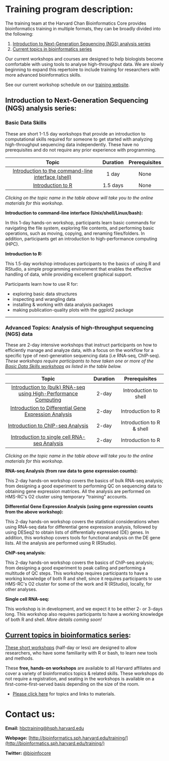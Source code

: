 # Training program description:

The training team at the Harvard Chan Bioinformatics Core provides bioinformatics training in multiple formats, they can be broadly divided into the following: 

1. [Introduction to Next-Generation Sequencing (NGS) analysis series](#introduction-to-next-generation-sequencing-ngs-analysis-series)
2. [Current topics in bioinformatics series](#current-topics-in-bioinformatics-series)

Our current workshops and courses are designed to help biologists become comfortable with using tools to analyse high-throughput data. We are slowly beginning to expand this repertoire to include training for researchers with more advanced bioinformatics skills. 

See our current workshop schedule on our [training website](http://bioinformatics.sph.harvard.edu/training#for-hsci-and-on-quad-hms-researchers).

## Introduction to Next-Generation Sequencing (NGS) analysis series:

### Basic Data Skills

These are short 1-1.5 day workshops that provide an introduction to computational skills required for someone to get started with analyzing high-throughput sequencing data independently. These have no prerequisites and do not require any prior experience with programming. 

| Topic |  Duration | Prerequisites 
| :----: | :----: | :----: |
| [Introduction to the command-line interface (shell)](https://hbctraining.github.io/Intro-to-Shell/) | 1 day | None |
| [Introduction to R](https://hbctraining.github.io/Intro-to-R/) | 1.5 days | None |

*Clicking on the topic name in the table above will take you to the online materials for this workshop.*

**Introduction to command-line interface (Unix/shell/Linux/bash):**

In this 1-day hands-on workshop, participants learn basic commands for navigating the file system, exploring file contents, and performing basic operations, such as moving, copying, and renaming files/folders. In addition, participants get an introduction to high-performance computing (HPC).

**Introduction to R:**

This 1.5-day workshop introduces participants to the basics of using R and RStudio, a simple programming environment that enables the effective handling of data, while providing excellent graphical support.

Participants learn how to use R for:
* exploring basic data structures
* inspecting and wrangling data
* installing & working with data analysis packages
* making publication-quality plots with the ggplot2 package

***

### Advanced Topics: Analysis of high-throughput sequencing (NGS) data

These are 2-day intensive workshops that instruct participants on how to efficiently manage and analyze data, with a focus
on the workflow for a specific type of next-generation sequencing data (i.e RNA-seq, ChIP-seq). *These workshops require participants to have taken one or more of the [Basic Data Skills workshops](#basic-data-skills) as listed in the table below.*

| Topic | Duration | Prerequisites |
| :----: | :----: | :----: |
| [Introduction to (bulk) RNA-seq using High-Performance Computing](https://hbctraining.github.io/Intro-to-rnaseq-hpc-salmon/) | 2-day | Introduction to shell |
| [Introduction to Differential Gene Expression Analysis](https://hbctraining.github.io/DGE_workshop/)  | 2-day | Introduction to R  |
| [Introduction to ChIP-seq Analysis](https://hbctraining.github.io/Intro-to-ChIPseq/) |  2-day | Introduction to R & shell |
| [Introduction to single cell RNA-seq Analysis](https://hbctraining.github.io/scRNA-seq/) | 2-day | Introduction to R |

*Clicking on the topic name in the table above will take you to the online materials for this workshop.*

**RNA-seq Analysis (from raw data to gene expression counts):**

This 2-day hands-on workshop covers the basics of bulk RNA-seq analysis; from designing a good experiment to performing QC on sequencing data to obtaining gene expression matrices. All the analysis are performed on HMS-RC's O2 cluster using temporary "training" accounts.

**Differential Gene Expression Analysis (using gene expression counts from the above workshop):**

This 2-day hands-on workshop covers the statistical considerations when using RNA-seq data for differential gene expression analysis, followed by using DESeq2 to obtain lists of differentially expressed (DE) genes. In addition, this workshop covers tools for functional analysis on the DE gene lists. All the analysis are performed using R (RStudio).

**ChIP-seq analysis:**

This 2-day hands-on workshop covers the basics of ChIP-seq analysis; from designing a good experiment to peak calling and performing a multitude of QC steps. This workshop requires participants to have a working knowledge of both R and shell, since it requires participants to use HMS-RC's O2 cluster for some of the work and R (RStudio), locally, for other analyses.

**Single cell RNA-seq:**

This workshop is in development, and we expect it to be either 2- or 3-days long. This workshop also requires participants to have a working knowledge of both R and shell. *More details coming soon!*

## [Current topics in bioinformatics series](https://hbctraining.github.io/Training-modules/):

[These short workshops](https://hbctraining.github.io/Training-modules/) (half-day or less) are designed to allow researchers, who have some familiarity with R or bash, to learn new tools and methods. 

These **free, hands-on workshops** are available to all Harvard affiliates and cover a variety of bioinformatics topics & related skills. These workshops do not require a registration, and seating in the workshops is available on a first-come-first-served basis depending on the size of the room. 

* [Please click here](https://hbctraining.github.io/Training-modules/) for topics and links to materials.

# Contact us:

**Email:** [hbctraining@hsph.harvard.edu](mailto:hbctraining@hsph.harvard.edu)

**Webpage:** [http://bioinformatics.sph.harvard.edu/training/](http://bioinformatics.sph.harvard.edu/training/)

**Twitter:** [@bioinfocore](http://twitter.com/bioinfocore)
